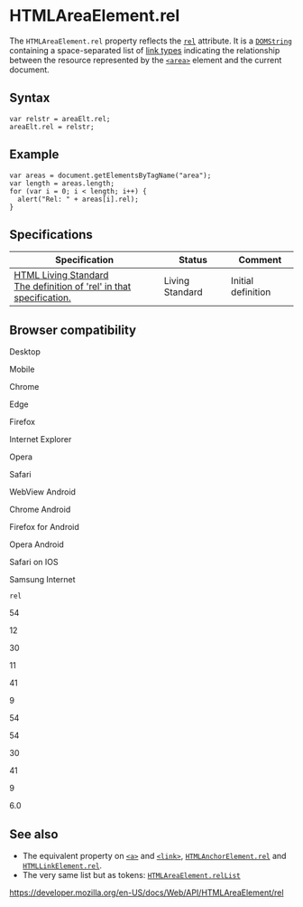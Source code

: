 # HTMLAreaElement.rel

The `HTMLAreaElement.rel` property reflects the [`rel`](https://developer.mozilla.org/en-US/docs/Web/HTML/Element/area#attr-rel) attribute. It is a [`DOMString`](../domstring) containing a space-separated list of [link types](https://developer.mozilla.org/en-US/docs/Web/HTML/Link_types) indicating the relationship between the resource represented by the [`<area>`](https://developer.mozilla.org/en-US/docs/Web/HTML/Element/area) element and the current document.

## Syntax

    var relstr = areaElt.rel;
    areaElt.rel = relstr;

## Example

    var areas = document.getElementsByTagName("area");
    var length = areas.length;
    for (var i = 0; i < length; i++) {
      alert("Rel: " + areas[i].rel);
    }

## Specifications

<table><thead><tr class="header"><th>Specification</th><th>Status</th><th>Comment</th></tr></thead><tbody><tr class="odd"><td><a href="https://html.spec.whatwg.org/multipage/#dom-area-rel">HTML Living Standard<br />
<span class="small">The definition of 'rel' in that specification.</span></a></td><td><span class="spec-living">Living Standard</span></td><td>Initial definition</td></tr></tbody></table>

## Browser compatibility

Desktop

Mobile

Chrome

Edge

Firefox

Internet Explorer

Opera

Safari

WebView Android

Chrome Android

Firefox for Android

Opera Android

Safari on IOS

Samsung Internet

`rel`

54

12

30

11

41

9

54

54

30

41

9

6.0

## See also

- The equivalent property on [`<a>`](https://developer.mozilla.org/en-US/docs/Web/HTML/Element/a) and [`<link>`](https://developer.mozilla.org/en-US/docs/Web/HTML/Element/link), [`HTMLAnchorElement.rel`](../htmlanchorelement/rel) and [`HTMLLinkElement.rel`](../htmllinkelement/rel).
- The very same list but as tokens: [`HTMLAreaElement.relList`](rellist)

<a href="https://developer.mozilla.org/en-US/docs/Web/API/HTMLAreaElement/rel" class="_attribution-link">https://developer.mozilla.org/en-US/docs/Web/API/HTMLAreaElement/rel</a>
